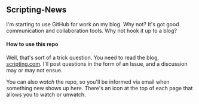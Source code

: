 ## Scripting-News

I'm starting to use GitHub for work on my blog. Why not? It's got good communication and collaboration tools. Why not hook it up to a blog?

#### How to use this repo

Well, that's sort of a trick question. You need to read the blog, [scripting.com](http://scripting.com/). I'll post questions in the form of an Issue, and a discussion may or may not ensue.

You can also _watch_ the repo, so you'll be informed via email when something new shows up here. There's an icon at the top of each page that allows you to watch or unwatch.